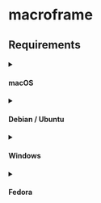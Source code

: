 # macroframe

## Requirements

<details>
<summary><h4>macOS</h4></summary>

```bash
xcode-select --install
```

If you want to use screen capture functions, you might have to give your programm the right permissions:  
`System Preferences > Security and Privacy > Privacy > Accessibility and Screen Recording`

</details>

<details>
<summary><h4>Debian / Ubuntu</h4></summary>

```bash
sudo apt install gcc libc6-dev libx11-dev xorg-dev libxtst-dev xsel xclip libpng++-dev xcb libxcb-xkb-dev x11-xkb-utils libx11-xcb-dev libxkbcommon-x11-dev libxkbcommon-dev
```

</details>

<details>
<summary><h4>Windows</h4></summary>

CGO support is needed.

1. Install [TDM-GCC](https://jmeubank.github.io/tdm-gcc/download/).
   1. Download the `tdm-gcc-webdl.exe` file.
   2. Run the installer.
   3. Select 64 and 32 bit version.
2. Download [zlib](http://sourceforge.net/projects/mingw-w64/files/External%20binary%20packages%20(Win64%20hosted)/Binaries%20(64-bit))
   1. You only need the `zlib-1.2.5-bin-x64.zip` file.
3. Extract the zlib archive to your TDM-GCC installation directory.
   1. `zlib/bin` → `TDM-GCC-64/bin`
   2. `zlib/include` → `TDM-GCC-64/include`
   3. `zlib/lib` → `TDM-GCC-64/lib`

</details>

<details>
<summary><h4>Fedora</h4></summary>

```bash
sudo dnf install libXtst-devel xsel xclip libpng-devel libxkbcommon-devel libxkbcommon-x11-devel xorg-x11-xkb-utils-devel
```

</details>
